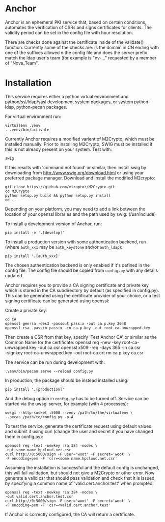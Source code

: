 Anchor
============

Anchor is an ephemeral PKI service that, based on certain conditions,
automates the verification of CSRs and signs certificates for clients.
The validity period can be set in the config file with hour resolution.

There are checks done against the certificate inside of the validate()
function. Currently some of the checks are: is the domain in CN ending
with one of the suffixes allowed n the config file and does the server
prefix match the ldap user's team (for example is "nv-..." requested by
a member of "Nova\_Team".

Installation
============

This service requires either a python virtual environment and
python/ssl/ldap/sasl development system packages, or system
python-ldap, python-pecan packages.

For virtual environment run:

    virtualenv .venv
    . .venv/bin/activate

Currently Anchor requires a modified varient of M2Crypto, which must be
installed manually. Prior to installing M2Crypto, SWIG must be
installed if this is not already present on your system. Test with:

    swig

If this results with 'command not found' or similar, then install swig
by downloading from http://www.swig.org/download.html or using your
preferred package manager. Download and install the modified M2crypto:

    git clone https://github.com/viraptor/M2Crypto.git
    cd M2Crypto
    python setup.py build && python setup.py install
    cd ..

 Depending on your platform, you may need to add a link between the
 location of your openssl libraries and the path used by swig:
 (/usr/include)

To install a development version of Anchor, run:

    pip install -e '.[develop]'

To install a production version with some authentication backend, run
(where `auth_xxx` may be `auth_keystone` and/or `auth_ldap`):

    pip install '.[auth_xxx]'

The chosen authentication backend is only enabled if it's defined in
the config file. The config file should be copied from `config.py` with
any details updated.

Anchor requires you to provide a CA signing certificate and private key
which is stored in the CA subdirectory by default (as specified in
config.py). This can be generated using the certificate provider of
your choice, or a test signing certificate can be generated using
openssl:

Create a private key:

    cd CA
    openssl genrsa -des3 -passout pass:x -out ca.p.key 2048
    openssl rsa -passin pass:x -in ca.p.key -out root-ca-unwrapped.key

Then create a CSR from that key, specify 'Test Anchor CA' or similar as
the Common Name for the certificate:
    openssl req -new -key root-ca-unwrapped.key -out ca.csr
    openssl x509 -req -days 365 -in ca.csr \
    -signkey root-ca-unwrapped.key -out root-ca.crt
    rm ca.p.key ca.csr

The service can be run during development with:

    .venv/bin/pecan serve --reload config.py

In production, the package should be instead installed using:

    pip install '.[production]'

And the debug option in `config.py` has to be turned off. Service can
be started via the uwsgi server, for example (with 4 processes):

    uwsgi --http-socket :5000 --venv /path/to/the/virtualenv \
    --pecan /path/to/config.py -p 4

To test the service, generate the certificate request using default
values and submit it using curl (change the user and secret if you have
changed them in config.py):

    openssl req -text -newkey rsa:384 -nodes \
    -out some.name.hpcloud.net.csr
    curl http://0:5000/sign -F user='woot' -F secret='woot' \
    -F encoding=pem -F 'csr=<some.name.hpcloud.net.csr'

Assuming the installation is successful and the default config is
unchanged, this will fail validation, but should not give a M2Crypto or
other error. Now generate a valid csr that should pass validation and
check that it is issued, by specifying a common name of
'valid.cert.anchor.test' when prompted:

    openssl req -text -newkey rsa:384 -nodes \
    -out valid.cert.anchor.test.csr
    curl http://0:5000/sign -F user='woot' -F secret='woot' \
    -F encoding=pem -F 'csr=<valid.cert.anchor.test'

If Anchor is correctly configured, the CA will return a certificate.

